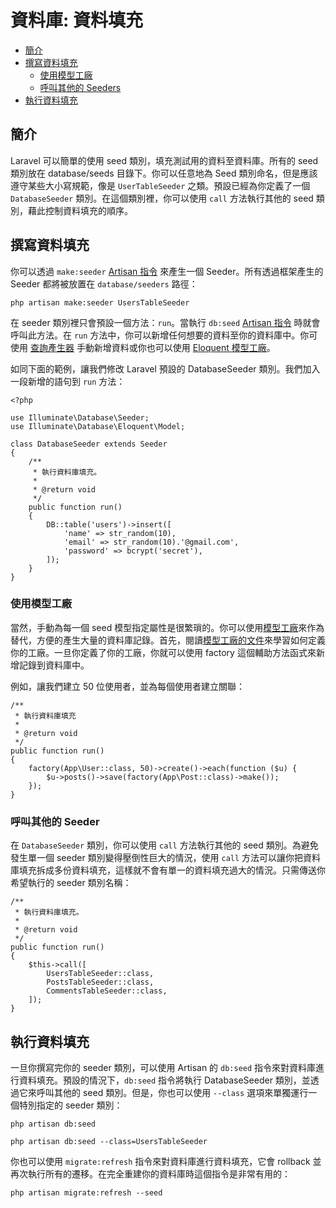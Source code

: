 # 資料庫: 資料填充

- [簡介](#introduction)
- [撰寫資料填充](#writing-seeders)
    - [使用模型工廠](#using-model-factories)
    - [呼叫其他的 Seeders](#calling-additional-seeders)
- [執行資料填充](#running-seeders)

<a name="introduction"></a>
## 簡介

Laravel 可以簡單的使用 seed 類別，填充測試用的資料至資料庫。所有的 seed 類別放在 database/seeds 目錄下。你可以任意地為 Seed 類別命名，但是應該遵守某些大小寫規範，像是 `UserTableSeeder` 之類。預設已經為你定義了一個  `DatabaseSeeder` 類別。在這個類別裡，你可以使用 `call` 方法執行其他的 seed 類別，藉此控制資料填充的順序。

<a name="writing-seeders"></a>
## 撰寫資料填充

你可以透過 `make:seeder` [Artisan 指令](/laravel_tw/docs/5.5/artisan) 來產生一個 Seeder。所有透過框架產生的 Seeder 都將被放置在 `database/seeders` 路徑：

    php artisan make:seeder UsersTableSeeder

在 seeder 類別裡只會預設一個方法：`run`。當執行 `db:seed` [Artisan 指令](/laravel_tw/docs/5.5/artisan) 時就會呼叫此方法。在 `run` 方法中，你可以新增任何想要的資料至你的資料庫中。你可使用 [查詢產生器](/laravel_tw/docs/5.5/queries) 手動新增資料或你也可以使用 [Eloquent 模型工廠](/laravel_tw/docs/5.5/database-testing#writing-factories)。

如同下面的範例，讓我們修改 Laravel 預設的 DatabaseSeeder 類別。我們加入一段新增的語句到 `run` 方法：

    <?php

    use Illuminate\Database\Seeder;
    use Illuminate\Database\Eloquent\Model;

    class DatabaseSeeder extends Seeder
    {
        /**
         * 執行資料庫填充。
         *
         * @return void
         */
        public function run()
        {
            DB::table('users')->insert([
                'name' => str_random(10),
                'email' => str_random(10).'@gmail.com',
                'password' => bcrypt('secret'),
            ]);
        }
    }

<a name="using-model-factories"></a>
### 使用模型工廠

當然，手動為每一個 seed 模型指定屬性是很繁瑣的。你可以使用[模型工廠](/laravel_tw/docs/5.5/database-testing#writing-factories)來作為替代，方便的產生大量的資料庫記錄。首先，閱讀[模型工廠的文件](/laravel_tw/docs/5.5/database-testing#writing-factories)來學習如何定義你的工廠。一旦你定義了你的工廠，你就可以使用 factory 這個輔助方法函式來新增記錄到資料庫中。

例如，讓我們建立 50 位使用者，並為每個使用者建立關聯：

    /**
     * 執行資料庫填充
     *
     * @return void
     */
    public function run()
    {
        factory(App\User::class, 50)->create()->each(function ($u) {
            $u->posts()->save(factory(App\Post::class)->make());
        });
    }

<a name="calling-additional-seeders"></a>
### 呼叫其他的 Seeder

在 `DatabaseSeeder` 類別，你可以使用 `call` 方法執行其他的 seed 類別。為避免發生單一個 seeder 類別變得壓倒性巨大的情況，使用 `call` 方法可以讓你把資料庫填充拆成多份資料填充，這樣就不會有單一的資料填充過大的情況。只需傳送你希望執行的 seeder 類別名稱：

    /**
     * 執行資料庫填充。
     *
     * @return void
     */
    public function run()
    {
        $this->call([
            UsersTableSeeder::class,
            PostsTableSeeder::class,
            CommentsTableSeeder::class,
        ]);
    }

<a name="running-seeders"></a>
## 執行資料填充

一旦你撰寫完你的 seeder 類別，可以使用 Artisan 的 `db:seed` 指令來對資料庫進行資料填充。預設的情況下，`db:seed` 指令將執行 DatabaseSeeder 類別，並透過它來呼叫其他的 seed 類別。但是，你也可以使用 `--class` 選項來單獨運行一個特別指定的 seeder 類別：

    php artisan db:seed

    php artisan db:seed --class=UsersTableSeeder

你也可以使用 `migrate:refresh` 指令來對資料庫進行資料填充，它會 rollback 並再次執行所有的遷移。在完全重建你的資料庫時這個指令是非常有用的：

    php artisan migrate:refresh --seed
